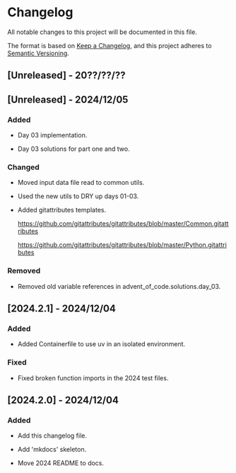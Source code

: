 # Changelog

All notable changes to this project will be documented in this file.

The format is based on [Keep a Changelog](https://keepachangelog.com/en/1.1.0/),
and this project adheres to [Semantic Versioning](https://semver.org/spec/v2.0.0.html).

## [Unreleased] - 20??/??/??

## [Unreleased] - 2024/12/05

### Added

- Day 03 implementation.

- Day 03 solutions for part one and two.

### Changed

- Moved input data file read to common utils.

- Used the new utils to DRY up days 01-03.

- Added gitattributes templates.

    https://github.com/gitattributes/gitattributes/blob/master/Common.gitattributes

    https://github.com/gitattributes/gitattributes/blob/master/Python.gitattributes

### Removed

- Removed old variable references in advent_of_code.solutions.day_03.

## [2024.2.1] - 2024/12/04

### Added

- Added Containerfile to use uv in an isolated environment.

### Fixed

- Fixed broken function imports in the 2024 test files.

## [2024.2.0] - 2024/12/04

### Added

- Add this changelog file.

- Add 'mkdocs' skeleton.

- Move 2024 README to docs.
